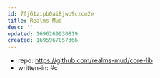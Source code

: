 ```yaml
---
id: 7fj61zipb0ai8jwb9czcm2e
title: Realms Mud
desc: ''
updated: 1696269930819
created: 1695967057366
---
```


- repo: https://github.com/realms-mud/core-lib
- written-in: #c